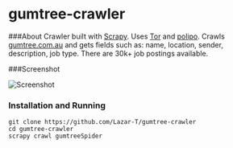 gumtree-crawler
==================

###About
Crawler built with [Scrapy](http://scrapy.org/). Uses [Tor](https://www.torproject.org/) and [polipo](http://www.pps.univ-paris-diderot.fr/~jch/software/polipo/). Crawls [gumtree.com.au](http://www.gumtree.com.au/s-jobs/c9302?ad=wanted) and gets fields such as: name, location, sender, description, job type.
There are 30k+ job postings available.

###Screenshot

![Screenshot](http://i.imgur.com/uRJNQuP.png)

### Installation and Running
```
git clone https://github.com/Lazar-T/gumtree-crawler
cd gumtree-crawler
scrapy crawl gumtreeSpider
